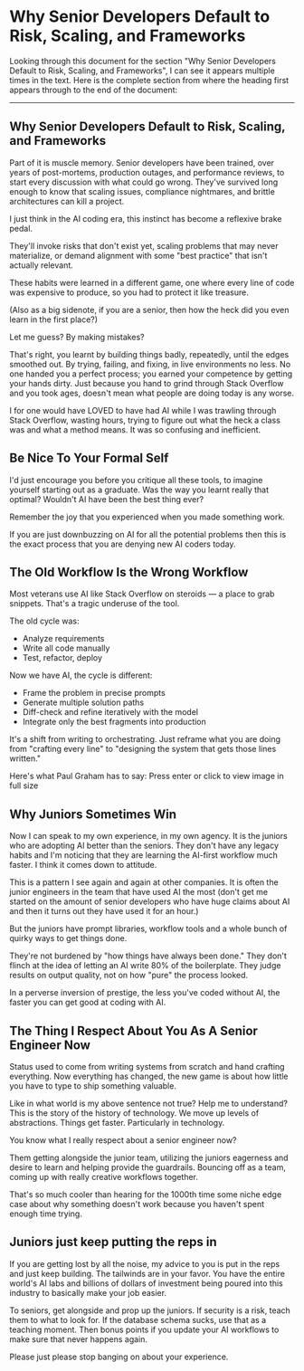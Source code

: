 # Why Senior Developers Default to Risk, Scaling, and Frameworks

Looking through this document for the section "Why Senior Developers Default to Risk, Scaling, and Frameworks", I can see it appears multiple times in the text. Here is the complete section from where the heading first appears through to the end of the document:

---

## Why Senior Developers Default to Risk, Scaling, and Frameworks

Part of it is muscle memory. Senior developers have been trained, over years of post-mortems, production outages, and performance reviews, to start every discussion with what could go wrong. They've survived long enough to know that scaling issues, compliance nightmares, and brittle architectures can kill a project.

I just think in the AI coding era, this instinct has become a reflexive brake pedal.

They'll invoke risks that don't exist yet, scaling problems that may never materialize, or demand alignment with some "best practice" that isn't actually relevant.

These habits were learned in a different game, one where every line of code was expensive to produce, so you had to protect it like treasure.

(Also as a big sidenote, if you are a senior, then how the heck did you even learn in the first place?)

Let me guess? By making mistakes?

That's right, you learnt by building things badly, repeatedly, until the edges smoothed out. By trying, failing, and fixing, in live environments no less. No one handed you a perfect process; you earned your competence by getting your hands dirty. Just because you hand to grind through Stack Overflow and you took ages, doesn't mean what people are doing today is any worse.

I for one would have LOVED to have had AI while I was trawling through Stack Overflow, wasting hours, trying to figure out what the heck a class was and what a method means. It was so confusing and inefficient.

## Be Nice To Your Formal Self

I'd just encourage you before you critique all these tools, to imagine yourself starting out as a graduate. Was the way you learnt really that optimal? Wouldn't AI have been the best thing ever?

Remember the joy that you experienced when you made something work.

If you are just downbuzzing on AI for all the potential problems then this is the exact process that you are denying new AI coders today.

## The Old Workflow Is the Wrong Workflow

Most veterans use AI like Stack Overflow on steroids — a place to grab snippets. That's a tragic underuse of the tool.

The old cycle was:
- Analyze requirements
- Write all code manually
- Test, refactor, deploy

Now we have AI, the cycle is different:
- Frame the problem in precise prompts
- Generate multiple solution paths
- Diff-check and refine iteratively with the model
- Integrate only the best fragments into production

It's a shift from writing to orchestrating. Just reframe what you are doing from "crafting every line" to "designing the system that gets those lines written."

Here's what Paul Graham has to say:
Press enter or click to view image in full size

## Why Juniors Sometimes Win

Now I can speak to my own experience, in my own agency. It is the juniors who are adopting AI better than the seniors. They don't have any legacy habits and I'm noticing that they are learning the AI-first workflow much faster. I think it comes down to attitude.

This is a pattern I see again and again at other companies. It is often the junior engineers in the team that have used AI the most (don't get me started on the amount of senior developers who have huge claims about AI and then it turns out they have used it for an hour.)

But the juniors have prompt libraries, workflow tools and a whole bunch of quirky ways to get things done.

They're not burdened by "how things have always been done." They don't flinch at the idea of letting an AI write 80% of the boilerplate. They judge results on output quality, not on how "pure" the process looked.

In a perverse inversion of prestige, the less you've coded without AI, the faster you can get good at coding with AI.

## The Thing I Respect About You As A Senior Engineer Now

Status used to come from writing systems from scratch and hand crafting everything. Now everything has changed, the new game is about how little you have to type to ship something valuable.

Like in what world is my above sentence not true? Help me to understand? This is the story of the history of technology. We move up levels of abstractions. Things get faster. Particularly in technology.

You know what I really respect about a senior engineer now?

Them getting alongside the junior team, utilizing the juniors eagerness and desire to learn and helping provide the guardrails. Bouncing off as a team, coming up with really creative workflows together.

That's so much cooler than hearing for the 1000th time some niche edge case about why something doesn't work because you haven't spent enough time trying.

## Juniors just keep putting the reps in

If you are getting lost by all the noise, my advice to you is put in the reps and just keep building. The tailwinds are in your favor. You have the entire world's AI labs and billions of dollars of investment being poured into this industry to basically make your job easier.

To seniors, get alongside and prop up the juniors. If security is a risk, teach them to what to look for. If the database schema sucks, use that as a teaching moment. Then bonus points if you update your AI workflows to make sure that never happens again.

Please just please stop banging on about your experience.